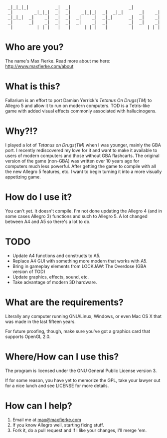 <pre>
 _|_|_|_|          _|  _|                      _|                            
 _|        _|_|_|  _|  _|    _|_|_|  _|  _|_|      _|    _|  _|_|_|  _|_|    
 _|_|_|  _|    _|  _|  _|  _|    _|  _|_|      _|  _|    _|  _|    _|    _|  
 _|      _|    _|  _|  _|  _|    _|  _|        _|  _|    _|  _|    _|    _|  
 _|        _|_|_|  _|  _|    _|_|_|  _|        _|    _|_|_|  _|    _|    _|
</pre>

Who are you?
================================================================================
The name's Max Fierke. Read more about me here: http://www.maxfierke.com/about
	
What is this?
================================================================================
Fallarium is an effort to port Damian Yerrick's *Tetanus On Drugs(TM)* to
Allegro 5 and allow it to run on modern computers. TOD is a Tetris-like game
with added visual effects commonly associated with hallucinogens.

Why?!?
================================================================================
I played a lot of *Tetanus on Drugs(TM)* when I was younger, mainly the GBA
port. I recently rediscovered my love for it and want to make it available
to users of modern computers and those without GBA flashcarts. The original
version of the game (non-GBA) was written over 10 years ago for computers
much less powerful. After getting the game to compile with all the new
Allegro 5 features, etc. I want to begin turning it into a more visually
appetizing game.

How do I use it?
================================================================================
You can't yet. It doesn't compile. I'm not done updating the Allegro 4 (and in
some cases Allegro 3) functions and such to Allegro 5. A lot changed between A4
and A5 so there's a lot to do.
    
TODO
================================================================================
- Update A4 functions and constructs to A5.
- Replace A4 GUI with something more modern that works with A5.
- Bring in gameplay elements from LOCKJAW: The Overdose (GBA version of TOD)
- Update graphics, effects, sound, etc.
- Take advantage of modern 3D hardware.

What are the requirements?
================================================================================
Literally any computer running GNU/Linux, Windows, or even Mac OS X that was
made in the last fifteen years. 

For future proofing, though, make sure you've got a graphics card that supports
OpenGL 2.0.

Where/How can I use this?
================================================================================
The program is licensed under the GNU General Public License version 3.

If for some reason, you have yet to memorize the GPL, take your lawyer out for a
nice lunch and see LICENSE for more details.

How can I help?
================================================================================
1.	Email me at max@maxfierke.com
2.	If you know Allegro well, starting fixing stuff.
3.	Fork it, do a pull request and if I like your changes, I'll merge 'em.
